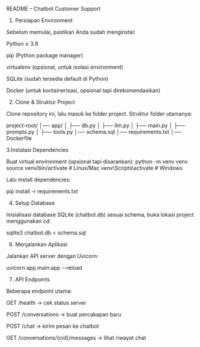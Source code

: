 README – Chatbot Customer Support


1. Persiapan Environment

Sebelum memulai, pastikan Anda sudah menginstal:

Python ≥ 3.9

pip (Python package manager)

virtualenv (opsional, untuk isolasi environment)

SQLite (sudah tersedia default di Python)

Docker (untuk kontainerisasi, opsional tapi direkomendasikan)

2. Clone & Struktur Project

Clone repository ini, lalu masuk ke folder project. Struktur folder utamanya:

project-root/
│── app/
│   ├── db.py
│   ├── llm.py
│   ├── main.py
│   ├── prompts.py
│   ├── tools.py
│── schema.sql
│── requirements.txt
│── Dockerfile

3.Instalasi Dependencies

Buat virtual environment (opsional tapi disarankan):
python -m venv venv
source venv/bin/activate   # Linux/Mac
venv\Scripts\activate      # Windows

Lalu install dependencies:

pip install -r requirements.txt

4. Setup Database

Inisialisasi database SQLite (chatbot.db) sesuai schema, buka lokasi project menggunakan cd:

sqlite3 chatbot.db < schema.sql

6. Menjalankan Aplikasi

Jalankan API server dengan Uvicorn:

uvicorn app.main:app --reload

7. API Endpoints

Beberapa endpoint utama:

GET /health → cek status server

POST /conversations → buat percakapan baru

POST /chat → kirim pesan ke chatbot

GET /conversations/{cid}/messages → lihat riwayat chat
